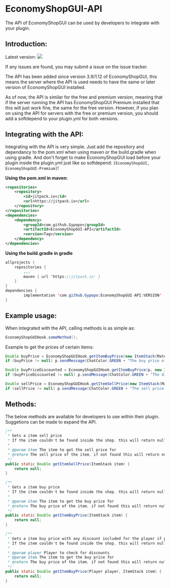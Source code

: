 # EconomyShopGUI-API
The API of EconomyShopGUI can be used by developers to integrate with your plugin.
## Introduction:
Latest version: [![](https://jitpack.io/v/Gypopo/EconomyShopGUI-API.svg)](https://jitpack.io/#Gypopo/EconomyShopGUI-API)

If any issues are found, you may submit a issue on the issue tracker.

The API has been added since version 3.9/1.12 of EconomyShopGUI, this means the server where the API is used needs to have the same or later version of EconomyShopGUI installed.

As of now, the API is similar for the free and premium version, meaning that if the server running the API has EconomyShopGUI Premium installed that this will just work fine, the same for the free version.
However, if you plan on using the API for servers with the free or premium version, you should add a softdepend to your plugin.yml for both versions.
## Integrating with the API:
Integrating with the API is very simple. 
Just add the repository and dependancy to the pom.xml when using maven or the build.gradle when using gradle. 
And don't forget to make EconomyShopGUI load before your plugin inside the plugin.yml just like so softdepend: `[EconomyShopGUI, EconomyShopGUI-Premium]`!

**Using the pom.xml in maven:**
```XML
<repositories>
    <repository>
        <id>jitpack.io</id>
        <url>https://jitpack.io</url>
    </repository>
</repositories>
<dependencies>
    <dependency>
        <groupId>com.github.Gypopo</groupId>
        <artifactId>EconomyShopGUI-API</artifactId>
        <version>Tag</version>
    </dependency>
</dependencies>
```
**Using the build.gradle in gradle**
```java
allprojects {
    repositories {
        ...
        maven { url 'https://jitpack.io' }
    }
}
dependencies {
        implementation 'com.github.Gypopo:EconomyShopGUI-API:VERSION'
}
```
## Example usage:
When integrated with the API, calling methods is as simple as:
```java
EconomyShopGUIHook.someMethod();
```
Example to get the prices of certain items:
```java
Double buyPrice = EconomyShopGUIHook.getItemBuyPrice(new ItemStack(Material.COBBLESTONE));
if (buyPrice != null) p.sendMessage(ChatColor.GREEN + "The buy price of the item is: " + buyPrice);

Double buyPriceDiscounted = EconomyShopGUIHook.getItemBuyPrice(p, new ItemStack(Material.BEETROOT));
if (buyPriceDiscounted != null) p.sendMessage(ChatColor.GREEN + "The discounted buy price of the item is: " + buyPriceDiscounted);

Double sellPrice = EconomyShopGUIHook.getItemSellPrice(new ItemStack(Material.BEDROCK));
if (sellPrice != null) p.sendMessage(ChatColor.GREEN + "The sell price of the item is: " + sellPrice);
```
## Methods:
The below methods are available for developers to use within their plugin.
Suggetions can be made to expand the API.
```java
/**
 * Gets a item sell price
 * If the item couldn't be found inside the shop, this will return null
 *
 * @param item The item to get the sell price for
 * @return The sell price of the item, if not found this will return null
 */
public static Double getItemSellPrice(ItemStack item) {
    return null;
}

/**
 * Gets a item buy price
 * If the item couldn't be found inside the shop, this will return null
 *
 * @param item The item to get the buy price for
 * @return The buy price of the item, if not found this will return null
 */
public static Double getItemBuyPrice(ItemStack item) {
    return null;
}

/**
 * Gets a item buy price with any discount included for the player if present
 * If the item couldn't be found inside the shop, this will return null
 *
 * @param player Player to check for discounts
 * @param item The item to get the buy price for
 * @return The buy price of the item, if not found this will return null
 */
public static Double getItemBuyPrice(Player player, ItemStack item) {
    return null;
}
```
